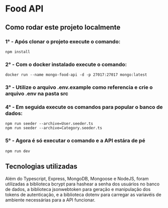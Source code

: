 # Food API


## Como rodar este projeto localmente

### 1° - Após clonar o projeto execute o comando:
    npm install

### 2° - Com o docker instalado execute o comando:
    docker run --name mongo-food-api -d -p 27017:27017 mongo:latest

### 3° - Utilize o arquivo .env.example como referencia e crie o arquivo .env na pasta src

### 4° - Em seguida execute os comandos para popular o banco de dados:
    npm run seeder --archive=User.seeder.ts
    npm run seeder --archive=Category.seeder.ts

### 5° - Agora é só executar o comando e a API estára de pé
    npm run dev

## Tecnologias utilizadas

Além do Typescript, Express, MongoDB, Mongoose e NodeJS, foram utilizadas a biblioteca bcrypt para hashear a senha dos usuários no banco de dados, a biblioteca jsonwebtoken para geração e manipulação dos tokens de autenticação, e a biblioteca dotenv para carregar as variavéis de ambiente necessárias para a API funcionar.